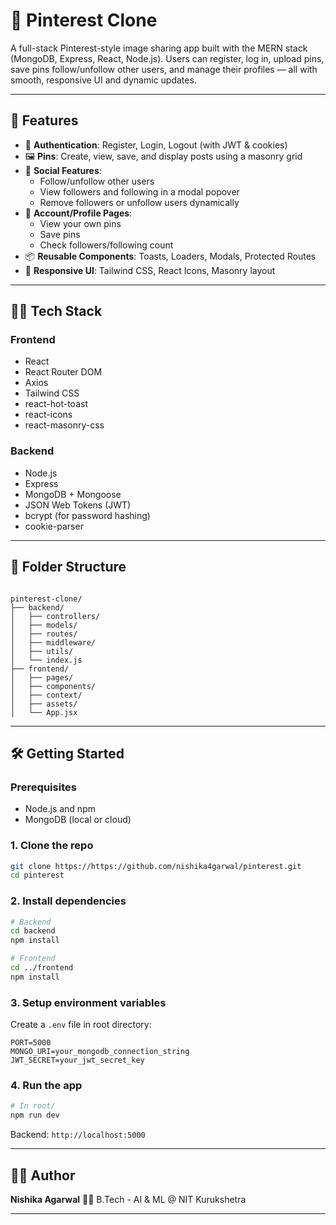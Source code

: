 # 🎀 Pinterest Clone

A full-stack Pinterest-style image sharing app built with the MERN stack (MongoDB, Express, React, Node.js). Users can register, log in, upload pins, save pins follow/unfollow other users, and manage their profiles — all with smooth, responsive UI and dynamic updates.

---

## 🚀 Features

- 🔐 **Authentication**: Register, Login, Logout (with JWT & cookies)
- 🖼️ **Pins**: Create, view, save, and display posts using a masonry grid
- 👥 **Social Features**:
  - Follow/unfollow other users
  - View followers and following in a modal popover
  - Remove followers or unfollow users dynamically
- 👤 **Account/Profile Pages**:
  - View your own pins
  - Save pins
  - Check followers/following count
- 📦 **Reusable Components**: Toasts, Loaders, Modals, Protected Routes
- 💅 **Responsive UI**: Tailwind CSS, React Icons, Masonry layout

---

## 🧑‍💻 Tech Stack

### Frontend
- React
- React Router DOM
- Axios
- Tailwind CSS
- react-hot-toast
- react-icons
- react-masonry-css

### Backend
- Node.js
- Express
- MongoDB + Mongoose
- JSON Web Tokens (JWT)
- bcrypt (for password hashing)
- cookie-parser

---

## 📂 Folder Structure

```

pinterest-clone/
├── backend/
│   ├── controllers/
│   ├── models/
│   ├── routes/
│   ├── middleware/
│   ├── utils/
│   └── index.js
├── frontend/
│   ├── pages/
│   ├── components/
│   ├── context/
│   ├── assets/
│   └── App.jsx

````

---

## 🛠️ Getting Started

### Prerequisites
- Node.js and npm
- MongoDB (local or cloud)

### 1. Clone the repo

```bash
git clone https://https://github.com/nishika4garwal/pinterest.git
cd pinterest
````

### 2. Install dependencies

```bash
# Backend
cd backend
npm install

# Frontend
cd ../frontend
npm install
```

### 3. Setup environment variables

Create a `.env` file in root directory:

```
PORT=5000
MONGO_URI=your_mongodb_connection_string
JWT_SECRET=your_jwt_secret_key
```

### 4. Run the app

```bash
# In root/
npm run dev
```
Backend: `http://localhost:5000`

---
## 🙋‍♀️ Author

**Nishika Agarwal**
👩‍💻 B.Tech - AI & ML @ NIT Kurukshetra

---
